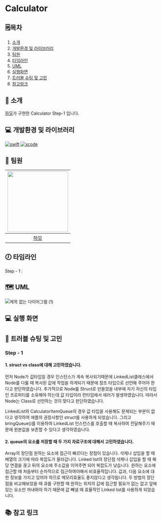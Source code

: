# Calculator

## 🗒︎목차
1. [소개](#-소개)
2. [개발환경 및 라이브러리](#-개발환경-및-라이브러리)
3. [팀원](#-팀원)
4. [타임라인](#-타임라인)
5. [UML](#-uml)
6. [실행화면](#-실행-화면)
7. [트러블 슈팅 및 고민](#-트러블-슈팅-및-고민)
8. [참고링크](#-참고-링크)


## 👋 소개
[하모](https://github.com/lxodud)가 구현한 Calculator Step-1 입니다.

## 💻 개발환경 및 라이브러리
[![swift](https://img.shields.io/badge/swift-5.6-orange)]()
[![xcode](https://img.shields.io/badge/Xcode-13.4.1-blue)]()


## 🧑 팀원
|<img src="https://i.imgur.com/ydRkDFq.jpg" width=200>|
|:--:|
|[하모](https://github.com/lxodud)|
  

## 🕖 타임라인

Step - 1 :

## 🗺 UML


![제목 없는 다이어그램 (1)](https://user-images.githubusercontent.com/85005933/191208106-a6c61fca-9184-4db0-8525-20ee4a382677.jpg)



## 💻 실행 화면

## 🎯 트러블 슈팅 및 고민
### Step - 1 

#### 1. struct vs class에 대해 고민하였습니다.

먼저 Node가 값타입일 경우 인스턴스가 계속 복사되기때문에 LinkedList클래스에서 Node를 다룰 때 복사된 값에 작업을 하게되기 때문에 참조 타입으로 선언해 주어야 한다고 판단하였습니다.
추가적으로 Node를 Struct로 만들었을 내부에 자기 자신의 타입인 프로퍼티를 소유해야 하는데 값 타입이라 런타임에서 에러가 발생하였습니다. 따라서 Node는 Class로 선언하는 것이 맞다고 판단하였습니다.

LinkedList와 CalculatorItemQueue의 경우 값 타입을 사용해도 문제되는 부분이 없다고 생각하여 애플의 권장사항인 struct를 사용하게 되었습니다. 그리고 bringQueue()를 이용하여 LinkedList 인스턴스를 호출할 때 복사하여 전달해주기 때문에 원본값을 보존할 수 있다고 생각하였습니다.

#### 2. queue의 요소를 저장할 때 두 가지 자료구조에 대해서 고민하였습니다.
Array의 장단점
원하는 요소에 접근이 빠르다는 장점이 있습니다.
삭제나 삽입을 할 때 배열의 크기에 따라 복잡도가 올라갑니다.
Linked list의 장단점
삭제나 삽입을 할 때 해당 연결을 끊고 뒤의 요소에 주소값을 이어주면 되어 복잡도가 낮습니다.
원하는 요소에 접근할 때 처음부터 순차적으로 접근하여야해서 비효율적입니다.
값과, 다음 요소에 대한 정보를 가지고 있어야 하므로 메모리효율도 좋지않다고 생각됩니다.
두 방법의 장단점을 비교해보았을 때 큐를 구현할 때 원하는 위치의 값에 접근할 필요가 없는 없고 앞에 있는 요소만 꺼내와야 하기 때문에 값 빼낼 때 효율적인 Linked list를 사용하게 되었습니다.

    
## 📚 참고 링크

